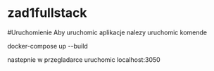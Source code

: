 # zad1fullstack

#Uruchomienie
Aby uruchomic aplikacje nalezy uruchomic komende

docker-compose up --build

nastepnie w przegladarce uruchomic localhost:3050


